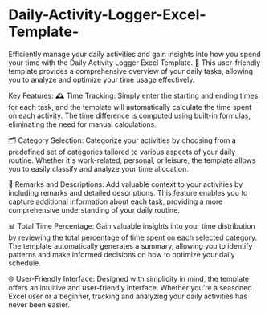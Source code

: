 # Daily-Activity-Logger-Excel-Template-
Efficiently manage your daily activities and gain insights into how you spend your time with the Daily Activity Logger Excel Template. 🚀 This user-friendly template provides a comprehensive overview of your daily tasks, allowing you to analyze and optimize your time usage effectively.

Key Features:
🕰️ Time Tracking: Simply enter the starting and ending times for each task, and the template will automatically calculate the time spent on each activity. The time difference is computed using built-in formulas, eliminating the need for manual calculations.

🗂️ Category Selection: Categorize your activities by choosing from a predefined set of categories tailored to various aspects of your daily routine. Whether it's work-related, personal, or leisure, the template allows you to easily classify and analyze your time allocation.

📝 Remarks and Descriptions: Add valuable context to your activities by including remarks and detailed descriptions. This feature enables you to capture additional information about each task, providing a more comprehensive understanding of your daily routine.

📊 Total Time Percentage: Gain valuable insights into your time distribution by reviewing the total percentage of time spent on each selected category. The template automatically generates a summary, allowing you to identify patterns and make informed decisions on how to optimize your daily schedule.

🌐 User-Friendly Interface: Designed with simplicity in mind, the template offers an intuitive and user-friendly interface. Whether you're a seasoned Excel user or a beginner, tracking and analyzing your daily activities has never been easier.
